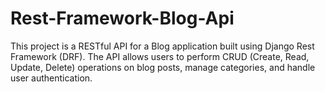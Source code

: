 # Rest-Framework-Blog-Api
This project is a RESTful API for a Blog application built using Django Rest Framework (DRF). The API allows users to perform CRUD (Create, Read, Update, Delete) operations on blog posts, manage categories, and handle user authentication.
